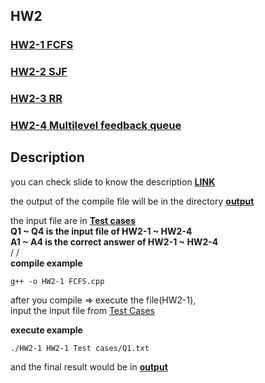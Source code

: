 ## HW2

### [HW2-1 FCFS](https://github.com/Aaron7noraA/NYCU-Operation-System/blob/main/LAB2/FCFS.cpp) 

### [HW2-2 SJF](https://github.com/Aaron7noraA/NYCU-Operation-System/blob/main/LAB2/SJF.cpp)


### [HW2-3 RR](https://github.com/Aaron7noraA/NYCU-Operation-System/blob/main/LAB2/RR.cpp)


### [HW2-4 Multilevel feedback queue](https://github.com/Aaron7noraA/NYCU-Operation-System/blob/main/LAB2/Multi.cpp)

## Description
you can check slide to know the description **[LINK](https://github.com/Aaron7noraA/NYCU-Operation-System/blob/main/LAB2/OS%20HW2.pdf)**

the output of the compile file will be in the directory **[output](https://github.com/Aaron7noraA/NYCU-Operation-System/tree/main/LAB2/output)**

the input file are in **[Test cases](https://github.com/Aaron7noraA/NYCU-Operation-System/tree/main/LAB2/Test%20cases)**<br>
**Q1 ~ Q4 is the input file of HW2-1 ~ HW2-4**<br>
**A1 ~ A4 is the correct answer of HW2-1 ~ HW2-4**<br>
/
/<br>
**compile example**
```c=0
g++ -o HW2-1 FCFS.cpp
```

after you compile => execute the file(HW2-1),<br>input the input file from [Test Cases](https://github.com/Aaron7noraA/NYCU-Operation-System/tree/main/LAB2/Test%20cases)

**execute example**
```c=0
./HW2-1 HW2-1 Test cases/Q1.txt
```

and the final result would be in **[output](https://github.com/Aaron7noraA/NYCU-Operation-System/tree/main/LAB2/output)**

